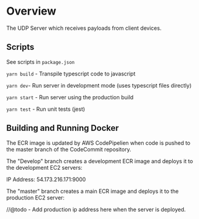 # Overview

The UDP Server which receives payloads from client devices.

## Scripts

See scripts in `package.json`

`yarn build` - Transpile typescript code to javascript

`yarn dev`- Run server in development mode (uses typescript files directly)

`yarn start` - Run server using the production build

`yarn test` - Run unit tests (jest)

## Building and Running Docker

The ECR image is updated by AWS CodePipelien when code is pushed to the master branch of the CodeCommit repository.

The "Develop" branch creates a development ECR image and deploys it to the development EC2 servers:

IP Address:
54.173.216.171:9000

The "master" branch creates a main ECR image and deploys it to the production EC2 server:

//@todo - Add production ip address here when the server is deployed.